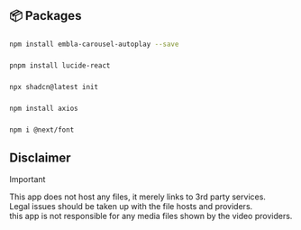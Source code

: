 <h2 align="left">📦 Packages</h2>

###
```bash
npm install embla-carousel-autoplay --save
```
###

###
```bash
pnpm install lucide-react
```
###

###
```bash
npx shadcn@latest init
```
###

###
```bash
npm install axios
```
###

###
```bash
npm i @next/font
```
###


## Disclaimer

> [!IMPORTANT]
>
> This app does not host any files, it merely links to 3rd party services.  
> Legal issues should be taken up with the file hosts and providers.  
> this app is not responsible for any media files shown by the video providers.